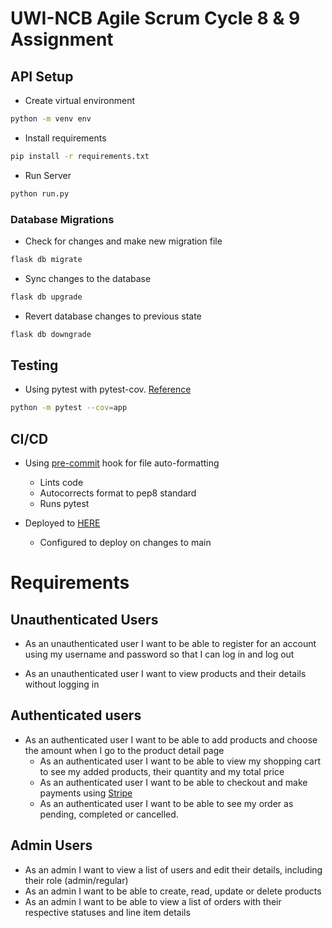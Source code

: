 # UWI-NCB Agile Scrum Cycle 8 & 9 Assignment

## API Setup

- Create virtual environment
```bash
python -m venv env
```

- Install requirements
```bash
pip install -r requirements.txt
```

- Run Server
```bash
python run.py
```

### Database Migrations
- Check for changes and make new migration file
```bash
flask db migrate
```

- Sync changes to the database
```bash
flask db upgrade
```

- Revert database changes to previous state
```bash
flask db downgrade
```

## Testing
- Using pytest with pytest-cov. <a href="https://testdriven.io/blog/flask-pytest/">Reference</a>
```bash
python -m pytest --cov=app
```

## CI/CD
- Using <a href="https://pre-commit.com/">pre-commit</a>  hook for file auto-formatting
    - Lints code
    - Autocorrects format to pep8 standard
    - Runs pytest

- Deployed to <a href="https://focalpoint-app.onrender.com/api/">HERE</a>
    - Configured to deploy on changes to main

# Requirements

## Unauthenticated Users
- As an unauthenticated user I want to be able to register for an account using my username and password so that I can log in and log out

- As an unauthenticated user I want to view products and their details without logging in

## Authenticated users
- As an authenticated user I want to be able to add products and choose the amount when I go to the product detail page
    - As an authenticated user I want to be able to view my shopping cart to see my added products, their quantity and my total price
    - As an authenticated user I want to be able to checkout and make payments using <a href="https://stripe.com/docs/checkout/quickstart">Stripe</a>
    - As an authenticated user I want to be able to see my order as pending, completed or cancelled.

## Admin Users

- As an admin I want to view a list of users and edit their details, including their role (admin/regular)
- As an admin I want to be able to create, read, update or delete products
- As an admin I want to be able to view a list of orders with their respective statuses and line item details
